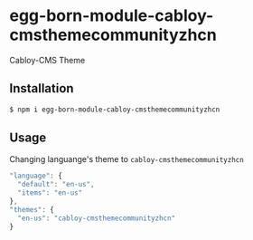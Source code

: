 # egg-born-module-cabloy-cmsthemecommunityzhcn

Cabloy-CMS Theme

## Installation

``` bash
$ npm i egg-born-module-cabloy-cmsthemecommunityzhcn
```

## Usage

Changing languange's theme to `cabloy-cmsthemecommunityzhcn`

``` javascript
"language": {
  "default": "en-us",
  "items": "en-us"
},
"themes": {
  "en-us": "cabloy-cmsthemecommunityzhcn"
}
```

